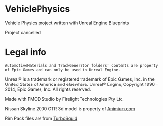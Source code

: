 # VehiclePhysics
Vehicle Physics project written with Unreal Engine Blueprints

Project cancelled.

# Legal info
 	AutomotiveMaterials and TrackGenerator folders' contents are property of Epic Games and can only be used in Unreal Engine.
  

Unreal® is a trademark or registered trademark of Epic Games, Inc. in the United States of America and elsewhere. Unreal® Engine, Copyright 1998 – 2014, Epic Games, Inc. All rights reserved.

Made with FMOD Studio by Firelight Technologies Pty Ltd.

Nissan Skyline 2000 GTR 3d model is property of <a href="http://animium.com/2018/04/nissan-skyline-2000-gtr-3d-model">Animium.com</a>

Rim Pack files are from <a href="https://www.turbosquid.com/3d-models/free-rims-tis-alloys-packs-3d-model/719985">TurboSquid</a>
